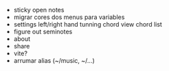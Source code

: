 - sticky open notes
- migrar cores dos menus para variables
- settings
    left/right hand
    tunning
    chord view
    chord list
- figure out seminotes
- about
- share
- vite?
- arrumar alias (~/music, ~/...)